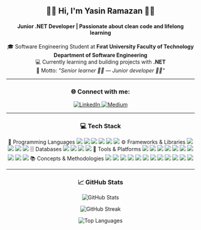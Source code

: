 <h2 align="center">👨‍💻 Hi, I'm Yasin Ramazan 👨‍💻</h2>
<h4 align="center">Junior .NET Developer | Passionate about clean code and lifelong learning</h4>

<p align="center">
  🎓 Software Engineering Student at <strong>Fırat University Faculty of Technology Department of Software Engineering</strong><br>
  💻 Currently learning and building projects with <strong>.NET</strong><br>
  📌 Motto: <em>"Senior learner 👨‍🏫 — Junior developer 👨‍💻"</em>
</p>

---

<h3 align="center">🌐 Connect with me:</h3>
<p align="center">
  <a href="https://linkedin.com/in/yasinramazangok" target="_blank">
    <img src="https://img.shields.io/badge/LinkedIn-%230077B5.svg?style=flat&logo=linkedin&logoColor=white" alt="LinkedIn" />
  </a>
  <a href="https://medium.com/@yasinramazangok" target="_blank">
    <img src="https://img.shields.io/badge/Medium-12100E?style=flat&logo=medium&logoColor=white" alt="Medium" />
  </a>
</p>

---

<h3 align="center">💻 Tech Stack</h3>
<p align="center">
  🧠 Programming Languages
<img src="https://img.shields.io/badge/C%23-239120?style=for-the-badge&logo=csharp&logoColor=white" /> <img src="https://img.shields.io/badge/HTML5-E34F26?style=for-the-badge&logo=html5&logoColor=white" /> <img src="https://img.shields.io/badge/CSS3-1572B6?style=for-the-badge&logo=css3&logoColor=white" /> <img src="https://img.shields.io/badge/JavaScript-F7DF1E?style=for-the-badge&logo=javascript&logoColor=black" /> <img src="https://img.shields.io/badge/SQL-4479A1?style=for-the-badge&logo=postgresql&logoColor=white" /> <img src="https://img.shields.io/badge/T--SQL-CC2927?style=for-the-badge&logo=microsoftsqlserver&logoColor=white" />
⚙️ Frameworks & Libraries
<img src="https://img.shields.io/badge/.NET_Core-512BD4?style=for-the-badge&logo=dotnet&logoColor=white" /> <img src="https://img.shields.io/badge/.NET_Framework-5C2D91?style=for-the-badge&logo=dotnet&logoColor=white" /> <img src="https://img.shields.io/badge/ASP.NET-00599C?style=for-the-badge&logo=dotnet&logoColor=white" /> <img src="https://img.shields.io/badge/Entity_Framework_Core-6DB33F?style=for-the-badge&logo=nuget&logoColor=white" />
🗄️ Databases
<img src="https://img.shields.io/badge/SQL_Server-CC2927?style=for-the-badge&logo=microsoftsqlserver&logoColor=white" /> <img src="https://img.shields.io/badge/PostgreSQL-336791?style=for-the-badge&logo=postgresql&logoColor=white" /> <img src="https://img.shields.io/badge/MongoDB-47A248?style=for-the-badge&logo=mongodb&logoColor=white" /> <img src="https://img.shields.io/badge/Firebase-FFCA28?style=for-the-badge&logo=firebase&logoColor=black" />
🧰 Tools & Platforms
<img src="https://img.shields.io/badge/Git-F05032?style=for-the-badge&logo=git&logoColor=white" /> <img src="https://img.shields.io/badge/GitHub-181717?style=for-the-badge&logo=github&logoColor=white" /> <img src="https://img.shields.io/badge/Bitbucket-0052CC?style=for-the-badge&logo=bitbucket&logoColor=white" /> <img src="https://img.shields.io/badge/Sourcetree-0052CC?style=for-the-badge&logo=sourcetree&logoColor=white" /> <img src="https://img.shields.io/badge/Jira-0052CC?style=for-the-badge&logo=jira&logoColor=white" /> <img src="https://img.shields.io/badge/Trello-0079BF?style=for-the-badge&logo=trello&logoColor=white" /> <img src="https://img.shields.io/badge/Docker-2496ED?style=for-the-badge&logo=docker&logoColor=white" /> <img src="https://img.shields.io/badge/Portainer-13BEF9?style=for-the-badge&logo=portainer&logoColor=white" /> <img src="https://img.shields.io/badge/Postman-FF6C37?style=for-the-badge&logo=postman&logoColor=white" /> <img src="https://img.shields.io/badge/Swagger-85EA2D?style=for-the-badge&logo=swagger&logoColor=black" />
📚 Concepts & Methodologies
<img src="https://img.shields.io/badge/OOP-%23007ACC?style=for-the-badge&logo=azuredevops&logoColor=white" /> <img src="https://img.shields.io/badge/SOLID-6DB33F?style=for-the-badge&logo=codefactor&logoColor=white" /> <img src="https://img.shields.io/badge/Clean_Code-1E90FF?style=for-the-badge&logo=github&logoColor=white" /> <img src="https://img.shields.io/badge/Design_Patterns-FF6F00?style=for-the-badge&logo=bookstack&logoColor=white" /> <img src="https://img.shields.io/badge/Agile-2E8B57?style=for-the-badge&logo=agora&logoColor=white" /> <img src="https://img.shields.io/badge/REST_API-FF4500?style=for-the-badge&logo=api&logoColor=white" /> <img src="https://img.shields.io/badge/Web_API-20C997?style=for-the-badge&logo=webcomponents.org&logoColor=white" /> <img src="https://img.shields.io/badge/MVC-007ACC?style=for-the-badge&logo=microsoft&logoColor=white" /> <img src="https://img.shields.io/badge/Unit_Testing-FF1493?style=for-the-badge&logo=testcafe&logoColor=white" /> <img src="https://img.shields.io/badge/JSON-000000?style=for-the-badge&logo=json&logoColor=white" /> <img src="https://img.shields.io/badge/Microservices-FF5733?style=for-the-badge&logo=microgenetics&logoColor=white" /> <img src="https://img.shields.io/badge/AI-FF007F?style=for-the-badge&logo=openai&logoColor=white" />
</p>

---

<h3 align="center">📈 GitHub Stats</h3>
<p align="center">
  <img src="https://github-readme-stats.vercel.app/api?username=yasinramazan&show_icons=true&theme=radical" alt="GitHub Stats" />
</p>
<p align="center">
  <img src="https://github-readme-streak-stats.herokuapp.com/?user=yasinramazan&theme=radical" alt="GitHub Streak" />
</p>
<p align="center">
  <img src="https://github-readme-stats.vercel.app/api/top-langs/?username=yasinramazan&layout=compact&theme=radical" alt="Top Languages" />
</p>




